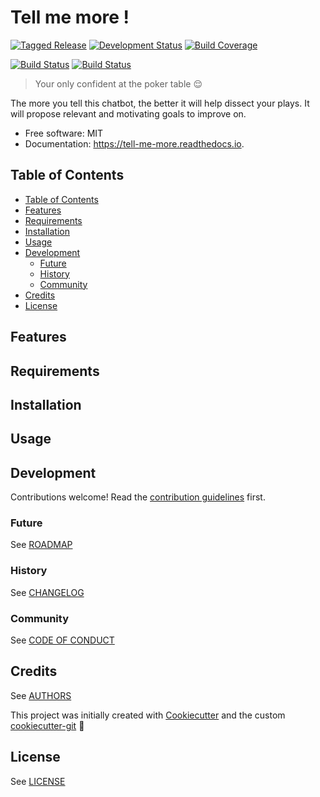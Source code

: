 # Tell me more !

[![Tagged Release][release-shield]](CHANGELOG.md)
[![Development Status][planning-status-shield]](ROADMAP.md)
[![Build Coverage][coverage-shield]][coverage-link]

[![Build Status][travis-shield]][travis-link]
[![Build Status][appveyor-shield]][appveyor-link]

> Your only confident at the poker table :relieved:

The more you tell this chatbot, the better it will help dissect your plays. It will propose relevant and motivating goals to improve on.


* Free software: MIT
* Documentation: https://tell-me-more.readthedocs.io.


## Table of Contents

- [Table of Contents](#table-of-contents)
- [Features](#features)
- [Requirements](#requirements)
- [Installation](#installation)
- [Usage](#usage)
- [Development](#development)
  - [Future](#future)
  - [History](#history)
  - [Community](#community)
- [Credits](#credits)
- [License](#license)

## Features

## Requirements

## Installation

## Usage

## Development

Contributions welcome! Read the [contribution guidelines](CONTRIBUTING.md) first.

### Future

See [ROADMAP](ROADMAP.md)

### History

See [CHANGELOG](CHANGELOG.md)

### Community

See [CODE OF CONDUCT](CODE_OF_CONDUCT.md)

## Credits

See [AUTHORS](AUTHORS.md)

This project was initially created with [Cookiecutter][cookiecutter] and the custom [cookiecutter-git][cookiecutter-git] :cookie:

## License

See [LICENSE](LICENSE)

[cookiecutter]: https://github.com/audreyr/cookiecutter
[cookiecutter-git]: https://github.com/moodule/cookiecutter-git

[appveyor-shield]: https://ci.appveyor.com/api/projects/status/github/moodule/tell-me-more?branch=master&svg=true
[appveyor-link]: https://ci.appveyor.com/project/moodule/tell-me-more/branch/master
[coverage-shield]: https://img.shields.io/badge/coverage-0%25-lightgrey.svg?longCache=true
[coverage-link]: https://codecov.io
[docs-shield]: https://readthedocs.org/projects/moodule/badge/?version=latest
[docs-link]: https://tell-me-more.readthedocs.io/en/latest/?badge=latest
[pypi-shield]: https://img.shields.io/pypi/v/tell-me-more.svg
[pypi-link]: https://pypi.python.org/pypi/tell-me-more
[pyup-shield]: https://pyup.io/repos/github/moodule/tell-me-more/shield.svg
[pyup-link]: https://pyup.io/repos/github/moodule/tell-me-more/
[release-shield]: https://img.shields.io/badge/release-v0-blue.svg?longCache=true
[travis-shield]: https://img.shields.io/travis/moodule/tell-me-more.svg
[travis-link]: https://travis-ci.org/moodule/tell-me-more

[planning-status-shield]: https://img.shields.io/badge/status-planning-lightgrey.svg?longCache=true
[pre-alpha-status-shield]: https://img.shields.io/badge/status-pre--alpha-red.svg?longCache=true
[alpha-status-shield]: https://img.shields.io/badge/status-alpha-yellow.svg?longCache=true
[beta-status-shield]: https://img.shields.io/badge/status-beta-brightgreen.svg?longCache=true
[stable-status-shield]: https://img.shields.io/badge/status-stable-blue.svg?longCache=true
[mature-status-shield]: https://img.shields.io/badge/status-mature-8A2BE2.svg?longCache=true
[inactive-status-shield]: https://img.shields.io/badge/status-inactive-lightgrey.svg?longCache=true